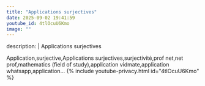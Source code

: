 ```yaml
---
title: "Applications surjectives"
date: 2025-09-02 19:41:59 
youtube_id: 4tlOcuU6Kmo
image: ""
---
```

description: |
  Applications surjectives
  
  
  
  Application,surjective,Applications surjectives,surjectivité,prof net,net prof,mathematics (field of study),application vidmate,application whatsapp,application...
{% include youtube-privacy.html id="4tlOcuU6Kmo" %}
